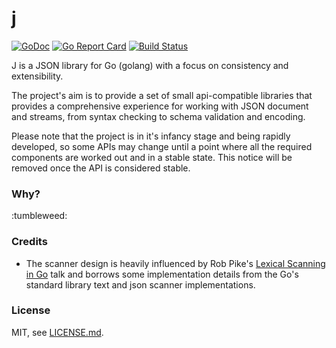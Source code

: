 # j 
[![GoDoc](https://godoc.org/github.com/omeid/j?status.svg)](https://godoc.org/github.com/omeid/j)
[![Go Report Card](https://goreportcard.com/badge/omeid/j)](https://goreportcard.com/report/omeid/j)
[![Build Status](https://travis-ci.org/omeid/j.svg?branch=master)](https://travis-ci.org/omeid/j)

J is a JSON library for Go (golang) with a focus on consistency and extensibility.

The project's aim is to provide a set of small api-compatible libraries that provides a comprehensive experience for working with JSON document and streams, from syntax checking to schema validation and encoding.

Please note that the project is in it's infancy stage and being rapidly developed, so some APIs may change until a point where all the required components are worked out and in a stable state. This notice will be removed once the API is considered stable.

### Why?
:tumbleweed:


### Credits

- The scanner design is heavily influenced by Rob Pike's [Lexical Scanning in Go](https://talks.golang.org/2011/lex.slide) talk and borrows some implementation details from the Go's standard library text and json scanner implementations.



### License 
MIT, see [LICENSE.md](./LICENSE.md).
